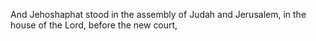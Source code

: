 And Jehoshaphat stood in the assembly of Judah and Jerusalem, in the house of the Lord, before the new court,
